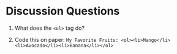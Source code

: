 # Discussion Questions

1. What does the ```<ul>``` tag do?

2. Code this on paper: 
```My Favorite Fruits: <ol><li>Mango</li><li>Avocado</li><li>Banana</li></ol>```